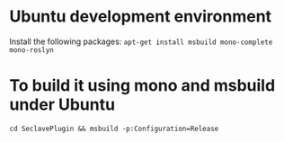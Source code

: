 # Ubuntu development environment

Install the following packages:
`apt-get install msbuild mono-complete mono-roslyn`

# To build it using mono and msbuild under Ubuntu
`cd SeclavePlugin && msbuild -p:Configuration=Release`
